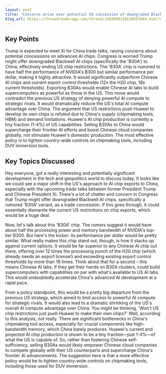 ```yaml
---
layout: post 
title: "Concerns arise over potential US concession of downgraded Blackwell AI chips to China in upcoming Trump-Xi trade talks"
blog_url: https://threadreaderapp.com/thread/1982859134530937049.html?utm_source=tldrai 
---
```




## Key Points

Trump is expected to meet Xi for China trade talks, raising concerns about potential concessions on advanced AI chips.
Congress is worried Trump might offer downgraded Blackwell AI chips (specifically the 'B30A') to China, effectively ending US chip restrictions.
The 'B30A' chip is rumored to have half the performance of NVIDIA's B300 but similar performance per dollar, making it highly attractive.
It would significantly outperform Chinese AI chips and current export control thresholds (12x the H20 chip, 18x current thresholds).
Exporting B30As would enable Chinese AI labs to build supercomputers as powerful as those in the US.
This move would contradict the previous US strategy of denying powerful AI compute to strategic rivals.
It would dramatically reduce the US's total AI compute advantage over China.
The argument that US restrictions push Huawei to develop its own chips is refuted due to China's supply (chipmaking tools, HBM) and demand limitations.
Huawei's AI chip production is currently a tiny fraction (1-4%) of US capabilities.
Selling B30As to China would supercharge their frontier AI efforts and boost Chinese cloud companies globally, not stimulate Huawei's domestic production.
The most effective policy is to tighten country-wide controls on chipmaking tools, including DUV immersion tools.

## Key Topics Discussed

Hey everyone, got a really interesting and potentially significant development in the tech and geopolitics world to discuss today. It looks like we could see a major shift in the US's approach to AI chip exports to China, especially with the upcoming trade talks between former President Trump and Chinese President Xi. There's a lot of chatter and concern in Congress that Trump might offer downgraded Blackwell AI chips, specifically a rumored 'B30A' variant, as a trade concession. If this goes through, it could essentially dismantle the current US restrictions on chip exports, which would be a huge deal.

Now, let's talk about this 'B30A' chip. The rumors suggest it would have about half the processing power and memory bandwidth of NVIDIA's top-tier B300. But here's the kicker: its performance per dollar would be pretty similar. What really makes this chip stand out, though, is how it stacks up against current options. It would be far superior to any Chinese AI chip out there, offering over 12 times the processing punch of the H20 chip (which already needs an export license!) and exceeding existing export control thresholds by more than 18 times. Think about that for a second – this means Chinese AI labs, if they get their hands on B30A clusters, could build supercomputers with capabilities on par with what's available to US AI labs. This would undoubtedly accelerate China's advanced AI development at a rapid pace.

From a policy standpoint, this would be a pretty big departure from the previous US strategy, which aimed to limit access to powerful AI compute for strategic rivals. It would also lead to a dramatic shrinking of the US's overall AI compute advantage over China. You might be thinking, 'Won't US chip restrictions just push Huawei to make their own chips?' Well, according to this analysis, not really. There are significant bottlenecks in China's chipmaking tool access, especially for crucial components like high-bandwidth memory, which China barely produces. Huawei's current and projected AI chip production is shown to be a tiny fraction—just 1-4%—of what the US is capable of. So, rather than fostering Chinese self-sufficiency, selling B30As would likely empower Chinese cloud companies to compete globally with their US counterparts and supercharge China's frontier AI advancements. The suggestion here is that a more effective policy would be to tighten country-wide controls on chipmaking tools, including those used for DUV immersion.

